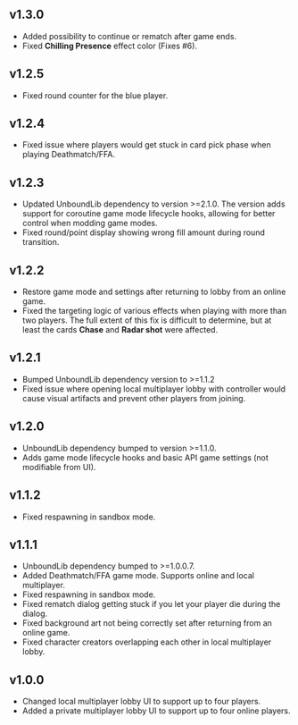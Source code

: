 ## v1.3.0

- Added possibility to continue or rematch after game ends.
- Fixed **Chilling Presence** effect color (Fixes #6).

## v1.2.5

- Fixed round counter for the blue player.

## v1.2.4

- Fixed issue where players would get stuck in card pick phase when playing Deathmatch/FFA.

## v1.2.3

- Updated UnboundLib dependency to version >=2.1.0. The version adds support for coroutine game mode lifecycle hooks, allowing for better control when modding game modes.
- Fixed round/point display showing wrong fill amount during round transition.

## v1.2.2

- Restore game mode and settings after returning to lobby from an online game.
- Fixed the targeting logic of various effects when playing with more than two players. The full extent of this fix is difficult to determine, but at least the cards **Chase** and **Radar shot** were affected.

## v1.2.1

- Bumped UnboundLib dependency version to >=1.1.2
- Fixed issue where opening local multiplayer lobby with controller would cause visual artifacts and prevent other players from joining.

## v1.2.0

- UnboundLib dependency bumped to version >=1.1.0.
- Adds game mode lifecycle hooks and basic API game settings (not modifiable from UI).

## v1.1.2

- Fixed respawning in sandbox mode.

## v1.1.1

- UnboundLib dependency bumped to >=1.0.0.7.
- Added Deathmatch/FFA game mode. Supports online and local multiplayer.
- Fixed respawning in sandbox mode.
- Fixed rematch dialog getting stuck if you let your player die during the dialog.
- Fixed background art not being correctly set after returning from an online game.
- Fixed character creators overlapping each other in local multiplayer lobby.

## v1.0.0

- Changed local multiplayer lobby UI to support up to four players.
- Added a private multiplayer lobby UI to support up to four online players.